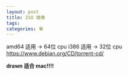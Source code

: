 ```yaml
---
layout: post
title: ISO 镜像
tags: 
categories: 🛠
---
```

 amd64 适用 → 64位 cpu 
 i386  适用 →  32位 cpu
 https://www.debian.org/CD/torrent-cd/  


**drawn  适合 mac!!!!**